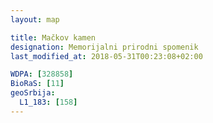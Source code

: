 ```yaml
---
layout: map

title: Mačkov kamen
designation: Memorijalni prirodni spomenik
last_modified_at: 2018-05-31T00:23:08+02:00

WDPA: [328858]
BioRaS: [11]
geoSrbija:
  L1_183: [158]
---
```

